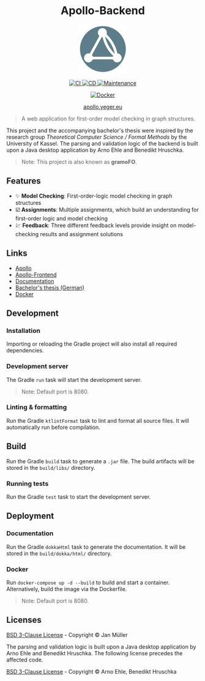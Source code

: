 <h1 align="center">Apollo-Backend</h1>

<p align="center">
  <img src="https://raw.githubusercontent.com/DerYeger/apollo-frontend/master/src/assets/icons/android-chrome-512x512.png" alt="Logo" width="128" height="128">
</p>

<p align="center">
  <a href="https://github.com/DerYeger/apollo-backend/actions/workflows/ci.yml">
    <img alt="CI" src="https://github.com/DerYeger/apollo-backend/actions/workflows/ci.yml/badge.svg?event=push">
  </a>
  <a href="https://github.com/DerYeger/apollo-backend/actions/workflows/cd.yml">
    <img alt="CD" src="https://github.com/DerYeger/apollo-backend/actions/workflows/cd.yml/badge.svg">
  </a>
  <a href="https://github.com/DerYeger/apollo-backend/actions/workflows/maintenance.yml">
    <img alt="Maintenance" src="https://github.com/DerYeger/apollo-backend/actions/workflows/maintenance.yml/badge.svg">
  </a>
</p>
<p align="center">
  <a href="https://hub.docker.com/repository/docker/deryeger/apollo-backend">
    <img alt="Docker" src="https://img.shields.io/docker/cloud/build/deryeger/apollo-backend?color=%2300C460&label=Docker%20Hub&logo=docker">
  </a>
</p>

<p align="center">
   <a href="https://apollo.yeger.eu/">
    apollo.yeger.eu
  </a>
</p>

> A web application for first-order model checking in graph structures.

This project and the accompanying bachelor's thesis were inspired by the research group *Theoretical Computer Science / Formal Methods* by the University of Kassel.
The parsing and validation logic of the backend is built upon a Java desktop application by Arno Ehle and Benedikt Hruschka.

> Note: This project is also known as **gramoFO**.

## Features

- ✨ **Model Checking**: First-order-logic model checking in graph structures
- ☑️ **Assignments**: Multiple assignments, which build an understanding for first-order logic and model checking
- 💹 **Feedback**: Three different feedback levels provide insight on model-checking results and assignment solutions

## Links

- [Apollo](https://github.com/DerYeger/apollo)
- [Apollo-Frontend](https://github.com/DerYeger/apollo-frontend)
- [Documentation](https://apollo-backend.yeger.eu/)
- [Bachelor's thesis (German)](https://jan-mueller.at/documents/bachelor-thesis)
- [Docker](https://hub.docker.com/repository/docker/deryeger/apollo-backend)

## Development

### Installation

Importing or reloading the Gradle project will also install all required dependencies.

### Development server

The Gradle `run` task will start the development server.

>Note: Default port is 8080.

### Linting & formatting

Run the Gradle `ktlintFormat` task to lint and format all source files. It will automatically run before compilation.

## Build

Run the Gradle `build` task to generate a `.jar` file. The build artifacts will be stored in the `build/libs/` directory.

### Running tests

Run the Gradle `test` task to start the development server.

## Deployment

### Documentation

Run the Gradle `dokkaHtml` task to generate the documentation. It will be stored in the `build/dokka/html/` directory.

### Docker

Run `docker-compose up -d --build` to build and start a container. Alternatively, build the image via the Dockerfile.
>Note: Default port is 8080.

## Licenses

[BSD 3-Clause License](./LICENSE) - Copyright &copy; Jan Müller

The parsing and validation logic is built upon a Java desktop application by Arno Ehle and Benedikt Hruschka.
The following license precedes the affected code.

[BSD 3-Clause License](./src/eu/yeger/apollo/fol/LICENSE) - Copyright &copy; Arno Ehle, Benedikt Hruschka
